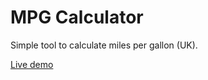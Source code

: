 # MPG Calculator
Simple tool to calculate miles per gallon (UK).

[Live demo](https://robertbckly.github.io/mpg-calculator-old/)

